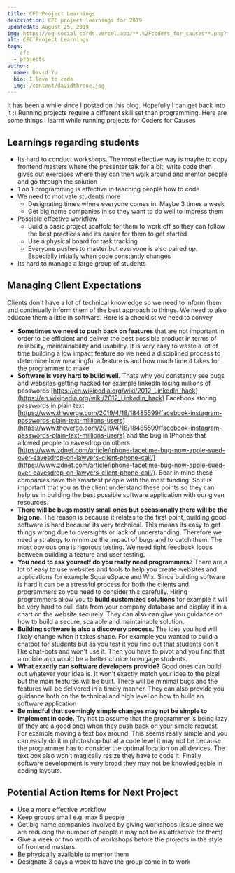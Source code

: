 ```yaml
---
title: CFC Project Learnings
description: CFC project learnings for 2019
updatedAt: August 25, 2019
img: https://og-social-cards.vercel.app/**.%2Fcoders_for_causes**.png?theme=dark&md=1&fontSize=125px&images=https%3A%2F%2Fcodersforcauses.org%2Flogo%2Fcfc_logo_white_full.svg
alt: CFC Project Learnings
tags:
  - cfc
  - projects
author:
  name: David Yu
  bio: I love to code
  img: /content/davidthrone.jpg
---
```


It has been a while since I posted on this blog. Hopefully I can get back into it :)
Running projects require a different skill set than programming. Here are some things I learnt while running projects for Coders for Causes

## Learnings regarding students

- Its hard to conduct workshops. The most effective way is maybe to copy frontend masters where the presenter talk for a bit, write code then gives out exercises where they can then walk around and mentor people and go through the solution
- 1 on 1 programming is effective in teaching people how to code
- We need to motivate students more
  - Designating times where everyone comes in. Maybe 3 times a week
  - Get big name companies in so they want to do well to impress them
- Possible effective workflow
  - Build a basic project scaffold for them to work off so they can follow the best practices and its easier for them to get started
  - Use a physical board for task tracking
  - Everyone pushes to master but everyone is also paired up. Especially initially when code constantly changes
- Its hard to manage a large group of students

## Managing Client Expectations

Clients don't have a lot of technical knowledge so we need to inform them and continually inform them of the best approach to things. We need to also educate them a little in software. Here is a checklist we need to convey

- **Sometimes we need to push back on features** that are not important in order to be efficient and deliver the best possible product in terms of reliability, maintainability and usability. It is very easy to waste a lot of time building a low impact feature so we need a disciplined process to determine how meaningful a feature is and how much time it takes for the programmer to make.
- **Software is very hard to build well.** Thats why you constantly see bugs and websites getting hacked for example linkedIn losing millions of passwords [https://en.wikipedia.org/wiki/2012_LinkedIn_hack](https://en.wikipedia.org/wiki/2012_LinkedIn_hack) Facebook storing passwords in plain text [https://www.theverge.com/2019/4/18/18485599/facebook-instagram-passwords-plain-text-millions-users](https://www.theverge.com/2019/4/18/18485599/facebook-instagram-passwords-plain-text-millions-users) and the bug in IPhones that allowed people to eavesdrop on others [https://www.zdnet.com/article/iphone-facetime-bug-now-apple-sued-over-eavesdrop-on-lawyers-client-phone-call/](https://www.zdnet.com/article/iphone-facetime-bug-now-apple-sued-over-eavesdrop-on-lawyers-client-phone-call/). Bear in mind these companies have the smartest people with the most funding. So it is important that you as the client understand these points so they can help us in building the best possible software application with our given resources.
- **There will be bugs mostly small ones but occasionally there will be the big one.** The reason is because it relates to the first point, building good software is hard because its very technical. This means its easy to get things wrong due to oversights or lack of understanding. Therefore we need a strategy to minimize the impact of bugs and to catch them. The most obvious one is rigorous testing. We need tight feedback loops between building a feature and user testing.
- **You need to ask yourself do you really need programmers?** There are a lot of easy to use websites and tools to help you create websites and applications for example SquareSpace and Wix. Since building software is hard it can be a stressful process for both the clients and programmers so you need to consider this carefully. Hiring programmers allow you to **build customized solutions** for example it will be very hard to pull data from your company database and display it in a chart on the website securely. They can also can give you guidance on how to build a secure, scalable and maintainable solution.
- **Building software is also a discovery process.** The idea you had will likely change when it takes shape. For example you wanted to build a chatbot for students but as you test it you find out that students don't like chat-bots and won't use it. Then you have to pivot and you find that a mobile app would be a better choice to engage students.
- **What exactly can software developers provide?** Good ones can build out whatever your idea is. It won't exactly match your idea to the pixel but the main features will be built. There will be minimal bugs and the features will be delivered in a timely manner. They can also provide you guidance both on the technical and high level on how to build an software application
- **Be mindful that seemingly simple changes may not be simple to implement in code.** Try not to assume that the programmer is being lazy (if they are a good one) when they push back on your simple request. For example moving a text box around. This seems really simple and you can easily do it in photoshop but at a code level it may not be because the programmer has to consider the optimal location on all devices. The text box also won't magically resize they have to code it. Finally software development is very broad they may not be knowledgeable in coding layouts.

## Potential Action Items for Next Project

- Use a more effective workflow
- Keep groups small e.g. max 5 people
- Get big name companies involved by giving workshops (issue since we are reducing the number of people it may not be as attractive for them)
- Give a week or two worth of workshops before the projects in the style of frontend masters
- Be physically available to mentor them
- Designate 3 days a week to have the group come in to work
